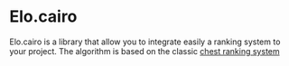 # Elo.cairo

Elo.cairo is a library that allow you to integrate easily a ranking system to your project.
The algorithm is based on the classic [chest ranking system](https://en.wikipedia.org/wiki/Elo_rating_system#Mathematical_details)

